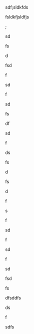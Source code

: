 sdf;sldkfds

fsldkfjsldfjs

;

sd

fs

d

fsd

f

sd

f

sd

fs

df

sd

f

ds

fs

d

fs

d

f

s

f

sd

f

sd

f

sd

fsd

fs

dfsddfs

ds

f

sdfs

